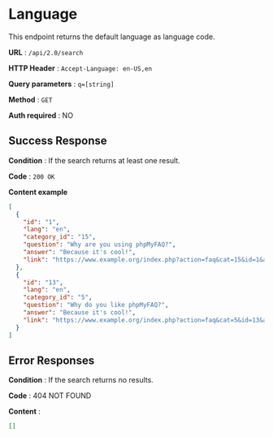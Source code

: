 # Language

This endpoint returns the default language as language code.

**URL** : `/api/2.0/search`

**HTTP Header** : `Accept-Language: en-US,en`

**Query parameters** : `q=[string]`

**Method** : `GET`

**Auth required** : NO

## Success Response

**Condition** : If the search returns at least one result.

**Code** : `200 OK`

**Content example**

```json
[
  {
    "id": "1",
    "lang": "en",
    "category_id": "15",
    "question": "Why are you using phpMyFAQ?",
    "answer": "Because it's cool!",
    "link": "https://www.example.org/index.php?action=faq&cat=15&id=1&artlang=en"
  },
  {
    "id": "13",
    "lang": "en",
    "category_id": "5",
    "question": "Why do you like phpMyFAQ?",
    "answer": "Because it's cool!",
    "link": "https://www.example.org/index.php?action=faq&cat=5&id=13&artlang=en"
  }
]
```

## Error Responses

**Condition** : If the search returns no results.

**Code** : 404 NOT FOUND

**Content** :

```json
[]
```
